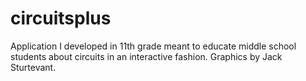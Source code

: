 # circuitsplus
Application I developed in 11th grade meant to educate middle school students about circuits in an interactive fashion. Graphics by Jack Sturtevant.
